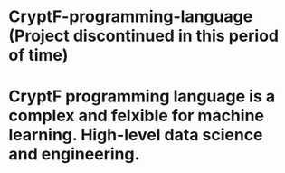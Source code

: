 # CryptF-programming-language (Project discontinued in this period of time)
# CryptF programming language is a complex and felxible for machine learning. High-level data science and engineering.

